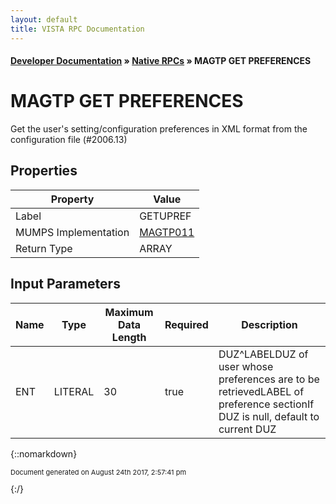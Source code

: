 ```yaml
---
layout: default
title: VISTA RPC Documentation
---
```


#### [Developer Documentation](../index) &#187; [Native RPCs](TableOfContents) &#187; MAGTP GET PREFERENCES<br/>
# MAGTP GET PREFERENCES

Get the user's setting/configuration preferences in XML format from the configuration file (#2006.13)

## Properties

Property | Value
--- | ---
Label | GETUPREF
MUMPS Implementation | [MAGTP011](http://code.osehra.org/dox/Routine_MAGTP011_source.html)
Return Type | ARRAY


## Input Parameters

Name | Type | Maximum Data Length | Required | Description
--- | --- | --- | --- | ---
ENT | LITERAL | 30 | true | DUZ^LABELDUZ of user whose preferences are to be retrievedLABEL of preference sectionIf DUZ is null, default to current DUZ



{::nomarkdown} <br/><p style="font-size: 11px">Document generated on August 24th 2017, 2:57:41 pm</p>{:/}